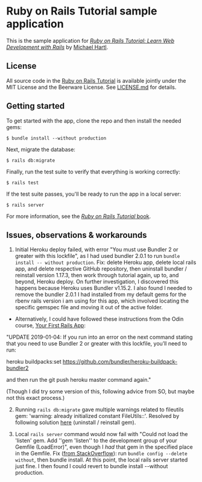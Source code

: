 # Ruby on Rails Tutorial sample application

This is the sample application for
[*Ruby on Rails Tutorial:
Learn Web Development with Rails*](https://www.railstutorial.org/)
by [Michael Hartl](http://www.michaelhartl.com/).

## License

All source code in the [Ruby on Rails Tutorial](https://www.railstutorial.org/)
is available jointly under the MIT License and the Beerware License. See
[LICENSE.md](LICENSE.md) for details.

## Getting started

To get started with the app, clone the repo and then install the needed gems:

```
$ bundle install --without production
```

Next, migrate the database:

```
$ rails db:migrate
```

Finally, run the test suite to verify that everything is working correctly:

```
$ rails test
```

If the test suite passes, you'll be ready to run the app in a local server:

```
$ rails server
```

For more information, see the
[*Ruby on Rails Tutorial* book](https://www.railstutorial.org/book).


## Issues, observations & workarounds

1. Initial Heroku deploy failed, with error "You must use Bundler 2 or greater with this lockfile", as I had used bundler 2.0.1 to run <code>bundle install -- without production</code>. Fix: delete Heroku app, delete local rails app, and delete respective GitHub repository, then uninstall bundler / reinstall version 1.17.3, then work through tutorial again, up to, and beyond, Heroku deploy. On further investigation, I discovered this happens because Heroku uses Bundler v1.15.2. I also found I needed to remove the bundler 2.0.1 I had installed from my default gems for the rbenv rails version i am using for this app, which involved locating the specific gemspec file and moving it out of the active folder.

  * Alternatively, I could have followed these instructions from the Odin course, [Your First Rails App](https://www.theodinproject.com/courses/web-development-101/lessons/your-first-rails-application):

  "UPDATE 2019-01-04: If you run into an error on the next command stating that you need to use Bundler 2 or greater with this lockfile, you’ll need to run:

  heroku buildpacks:set https://github.com/bundler/heroku-buildpack-bundler2

  and then run the git push heroku master command again."

  (Though I did try some version of this, following advice from SO, but maybe not this exact process.)

2. Running <code>rails db:migrate</code> gave multiple warnings related to fileutils gem: 'warning: already initialized constant FileUtils::<constant>'. Resolved by following solution [here](https://stackoverflow.com/questions/51334732/rails-5-2-0-with-ruby-2-5-1-console-warning-already-initialized-constant) (uninstall / reinstall gem).

3. Local <code>rails server</code> command would now fail with "Could not load the 'listen' gem. Add ''gem 'listen'' to the development group of your Gemfile (LoadError)", even though I _had_ that gem in the specified place in the Gemfile. Fix ([from StackOverflow](https://stackoverflow.com/questions/38663706/loaderror-could-not-load-the-listen-gem-rails-5)): run <code>bundle config --delete without</code>, then </code>bundle install</code>. At this point, the local rails server started just fine. I then found I could revert to </code>bundle install --without production</code>.
